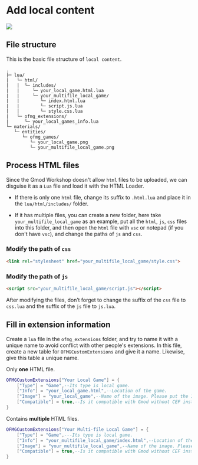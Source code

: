 # Add local content

![](https://obscureimage.netlify.app/posts/20240114192608_1.jpg)

## File structure

This is the basic file structure of `local content`.

```
.
├─ lua/
|   └─ html/
|   |  └─ includes/
|   |     └─ your_local_game.html.lua
|   |     └─ your_multifile_local_game/
|   |        └─ index.html.lua
|   |        └─ script.js.lua
|   |        └─ style.css.lua
|   └─ ofmg_extensions/
|      └─ your_local_games_info.lua
└─ materials/
   └─ entities/
      └─ ofmg_games/
         └─ your_local_game.png
         └─ your_multifile_local_game.png
```

## Process HTML files

Since the Gmod Workshop doesn't allow `html` files to be uploaded, we can disguise it as a `Lua` file and load it with the HTML Loader.

- If there is only one `html` file, change its suffix to `.html.lua` and place it in the `lua/html/includes/` folder.

- If it has multiple files, you can create a new folder, here take `your_multifile_local_game` as an example, put all the `html`, `js`, `css` files into this folder, and then open the `html` file with `vsc` or notepad (if you don't have `vsc`), and change the paths of `js` and `css`.


### Modify the path of `css`

```html
<link rel="stylesheet" href="your_multifile_local_game/style.css">
```

### Modify the path of `js`

```html
<script src="your_multifile_local_game/script.js"></script>
```

After modifying the files, don’t forget to change the suffix of the `css` file to `css.lua` and the suffix of the `js` file to `js.lua`.

## Fill in extension information

Create a `lua` file in the `ofmg_extensions` folder, and try to name it with a unique name to avoid conflict with other people's extensions. In this file, create a new table for `OFMGCustomExtensions` and give it a name. Likewise, give this table a unique name.

Only **one** HTML file.

```lua
OFMGCustomExtensions["Your Local Game"] = {
    ["Type"] = "Game",--Its type is local game.
    ["Info"] = "your_local_game.html",--Location of the game.
    ["Image"] = "your_local_game",--Name of the image. Please put the 128*128 preview image in the entities/ofmg_games folder.
    ["Compatible"] = true,--Is it compatible with Gmod without CEF installed?
}
```

Contains **multiple** HTML files.

```lua
OFMGCustomExtensions["Your Multi-file Local Game"] = {
    ["Type"] = "Game",---Its type is local game.
    ["Info"] = "your_multifile_local_game/index.html",--Location of the game.
    ["Image"] = "your_multifile_local_game",--Name of the image. Please put the 128*128 preview image in the entities/ofmg_games folder.
    ["Compatible"] = true,--Is it compatible with Gmod without CEF installed?
}
```
